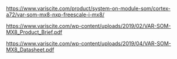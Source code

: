 https://www.variscite.com/product/system-on-module-som/cortex-a72/var-som-mx8-nxp-freescale-i-mx8/

https://www.variscite.com/wp-content/uploads/2019/02/VAR-SOM-MX8_Product_Brief.pdf

https://www.variscite.com/wp-content/uploads/2019/04/VAR-SOM-MX8_Datasheet.pdf

